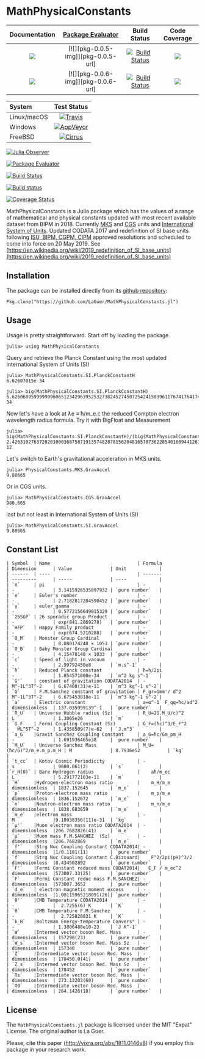 # MathPhysicalConstants

| **Documentation**                       | [**Package Evaluator**][pkgeval-link] | **Build Status**                          | **Code Coverage**               |
|:---------------------------------------:|:-------------------------------------:|:-----------------------------------------:|:-------------------------------:|
| [![][docs-stable-img]][docs-stable-url] | [![][pkg-0.0.5-img]][pkg-0.0.5-url]       | [![Build Status][travis-img]][travis-url] | [![][coveral-img]][coveral-url] |
| [![][docs-latest-img]][docs-latest-url] | [![][pkg-0.0.6-img]][pkg-0.0.6-url]       | [![Build Status][appvey-img]][appvey-url] | [![][codecov-img]][codecov-url] |

| System | Test Status |
| :----- | :---------: |
| Linux/macOS | [![Travis](https://travis-ci.org/LaGuer/MathPhysicalConstants.jl.svg?branch=master)](https://travis-ci.org/LaGuer/MathPhysicalConstants.jl) |
| Windows | [![AppVeyor](https://ci.appveyor.com/api/projects/status/h2223a8hus4hxam3/branch/master?svg=true)](https://ci.appveyor.com/project/LaGuer/MathPhysicalConstants-jl/branch/master) |
| FreeBSD | [![Cirrus](https://api.cirrus-ci.com/github/LaGuer/MathPhysicalConstants.jl.svg)](https://cirrus-ci.com/github/LaGuer/MathPhysicalConstants.jl) |


[![Julia Observer](https://juliaobserver.com/packages/MathPhysicalConstants)](https://juliaobserver.com/packages/MathPhysicalConstants)

[![Package Evaluator](http://pkg.julialang.org/badges/MathPhysicalConstants_0.6.svg)](http://pkg.julialang.org/detail/MathPhysicalConstants)

[![Build Status](https://api.travis-ci.org/LaGuer/MathPhysicalConstants.jl.svg)](https://travis-ci.org/LaGuer/MathPhysicalConstants.jl)

[![Build status](https://ci.appveyor.com/api/projects/status/h2223a8hus4hxam3/branch/master?svg=true)](https://ci.appveyor.com/project/LaGuer/MathPhysicalConstants-jl/branch/master)

[![Coverage Status](https://coveralls.io/repos/github/LaGuer/MathPhysicalConstants.jl/badge.svg)](https://coveralls.io/github/LaGuer/MathPhysicalConstants.jl)


MathPhysicalConstants is a Julia package which has the values of a range of mathematical and physical constants updated with most recent available dataset from BIPM in 2018. Currently [MKS](https://en.wikipedia.org/wiki/MKS_system_of_units) and [CGS](https://en.wikipedia.org/wiki/Centimetre%E2%80%93gram%E2%80%93second_system_of_units) units and [International System of Units](https://en.wikipedia.org/wiki/International_System_of_Units). Updated CODATA 2017 and redefinition of SI base units following [ISU, BIPM, CGPM, CIPM](https://www1.bipm.org/utils/common/pdf/CGPM-2018/26th-CGPM-Resolutions.pdf) approved resolutions and scheduled to come into force on 20 May 2019.
See [https://en.wikipedia.org/wiki/2019_redefinition_of_SI_base_units](https://en.wikipedia.org/wiki/2019_redefinition_of_SI_base_units)

## Installation

The package can be installed directly from its [github repository](https://github.com/LaGuer/MathPhysicalConstants.jl):

    Pkg.clone("https://github.com/LaGuer/MathPhysicalConstants.jl")

## Usage

Usage is pretty straightforward. Start off by loading the package.

    julia> using MathPhysicalConstants
    
Query and retrieve the Planck Constant using the most updated International System of Units (SI)    
    
    julia> MathPhysicalConstants.SI.PlanckConstantH
    6.62607015e-34
    
    julia> big(MathPhysicalConstants.SI.PlanckConstantH)
    6.62606895999999960651234296395253273824527450725424150396117674176417443843193e-34
    
Now let's have a look at ƛe ≡ ħ/m_e.c the reduced Compton electron wavelength radius formula. Try it with BigFloat and Measurement
    
    julia> big(MathPhysicalConstants.SI.PlanckConstantH)/(big(MathPhysicalConstants.SI.MassElectron)*big(MathPhysicalConstants.SI.SpeedOfLight))
    2.42631027637202010003687587191357482878156204816578736228540160944126721996979e-12

Let's switch to Earth's gravitational acceleration in MKS units.

    julia> PhysicalConstants.MKS.GravAccel
    9.80665

Or in CGS units.

    julia> MathPhysicalConstants.CGS.GravAccel
    980.665
    
last but not least in International System of Units (SI)
    
    julia> MathPhysicalConstants.SI.GravAccel
    9.80665
    
Constant List
-------------

    | Symbol  | Name                                | Formula                  | Dimension      | Value              | Unit            |
    | ------  | ----                                | -------                  | ---------      | -----              | ----            |
    | `π`     | pi                                  | -                        | -              | 3.1415926535897932 | `pure number`   |
    | `e`     | Euler's number                      | -                        | -              | 2.7182817284590452 | `pure number`   |
    | `γ`     | euler_gamma                         | -                        | -              | 0.5772156649015329 | `pure number`   |
    | `26SGP` | 26 sporadic group Product           | -                        | -              | exp(841.2869278)   | `pure number`   |
    | `HFP`   | Happy Family product                | -                        | -              | exp(674.5210288)   | `pure number`   |
    | `O_M`   | Monster Group Cardinal              | -                        | -              | 8.080174248 × 1053 | `pure number`   |
    | `O_B`   | Baby Monster Group Cardinal         | -                        | -              | 4.15478148 × 1033  | `pure number`   |
    | `c`     | Speed of light in vacuum            | -                        | -              | 2.99792458e8       | `m.s^-1`        |
    | `ħ`     | Reduced Planck constant             | ħ=h/2pi                  | -              | 1.054571800e-34    | `m^2 kg s^-1`   |
    | `G'`    | constant of gravitation CODATA2014  | -                        | M^-1L^3T^-2    | 6.67408(31)e-11    | `m^3 kg^-1 s^-2`|
    | `G`     | F.M.Sanchez constant of gravitation | F_gr=Gmm'/ d^2           | M^-1L^3T^-2    | 6.675453818e-11    | `m^3 kg^-1 s^-2`|
    | `a`     | Electric constant                   | a=α^-1  F_qq=ħc/ad^2     | dimensionless  | 137.035999139^-1   | `pure number`   |
    | `R_U`   | Universe Hubble radius (Sz)         | R_U=2G.M_U/c)^2          | L              | 1.3065e26          | `m`             |
    | `G_F`   | Fermi Coupling Constant (Sz)        | G_F=(ħc)^3/E_F^2         |   ML^5T^-2     | 1.4358509(7)e-62   | `J.m^3`         |
    | `a_G`   |Gravit Sanchez Coupling Constant     | a_G=ħc/Gm_pm_H           | -              | 1.691936465e38     | `pure number`   |
    | `M_U`   | Universe Sanchez Mass               | M_U=(ħc/G)^2/m_e.m_p.m_H | M              | 8.7936e52          | `kg`            |
    | `t_cc`  | Kotov Cosmic Periodicity            | -                        | s              | 9600.061(2)        | `s`             |
    |`r_H(0)` | Bare Hydrogen radius                |    aħ/m_ec               | L              | 5.291772103e-11    | `m`             |
    | `H`     |Hydrogen-electron mass ratio         |    m_H/m_e               | dimensionless  | 1837.152645        | `m_e`           |
    | `p`     |Proton-electron mass ratio           |    m_p/m_e               | dimensionless  | 1836.152672        | `m_e`           |
    | `n`     |Neutron-electron mass ratio          |    m_n/m_e               | dimensionless  | 1838.683659        | `m_e`           |
    | `m_e`   |electron mass                        | -                        | M              |9.10938356(11)e-31  | `kg`            |
    | `μ'`    |Muon electron mass ratio CODATA2014  | -                        | dimensionless  |206.7682826(41)     | `m_e`           |
    | `μ`     |Muon mass F.M.SANCHEZ  (Sz)          | -                        | dimensionless  |206.7682869         | `m_e`           |
    | `f'`    |Strg Nuc Coupling Constant CODATA2014| -                        | dimensionless  |1/0.1181(11)        | `pure number`   |
    | `f`     |Strg Nuc Coupling Constant C.Bizouard|    F^2/2pi(pH)^3/2       | dimensionless  |8.434502892         | `pure number`   |
    | `F'`    |Fermi Constant reduced mass CODAT2014|   E_F / m_ec^2           | dimensionless  |573007.33(25)       | `pure number`   |
    | `F`     |Fermi Constant reduc mass F.M.SANCHEZ| -                        | dimensionless  |573007.3652         | `pure number`   |
    | `d_e`   | electron magnetic moment excess     | -                        | dimensionless  |1.00115965218091(26)| `pure number`   |
    | `θ'`    |CMB Temperature CODATA2014           | -                        | -              |  2.7255(6) K       | `K`             |
    | `θ`     |CMB Temperature F.M.Sanchez          | -                        | -              |  2.725820831 K     | `K`             |
    | `k_B`   |Boltzman Energy-temperature Convers° | -                        | -              | 1.3806488e10-23    | `J K^-1`        |
    | `W`     |Intermed vector boson Red. Mass      | -                        | dimensionless  | 157298(23)         | `pure number`   |
    | `W_s`   |Intermed vector boson Red. Mass Sz   | -                        | dimensionless  | 157340             | `pure number`   |
    | `Z`     |Intermediate vector boson Red. Mass  | -                        | dimensionless  | 178450.0(41)       | `pure number`   |
    | `Z_s`   |Intermed vector boson Red. Mass Sz   | -                        | dimensionless  | 178452             | `pure number`   |
    | `Π±`    |Intermediate vector boson Red. Mass  | -                        | dimensionless  | 273.13203(68)      | `pure number`   |
    | `Π0`    |Intermediate vector boson Red. Mass  | -                        | dimensionless  | 264.1426(18)       | `pure number`   |


License
-------

The `MathPhysicalConstants.jl` package is licensed under the MIT "Expat" License.  The
original author is La Guer.

Please, cite this paper (http://vixra.org/abs/1811.0146v8) if you
employ this package in your research work.


[docs-latest-img]: https://img.shields.io/badge/docs-latest-blue.svg
[docs-latest-url]: https://LaGuer.github.io/MathPhysicalConstants.jl/latest/

[docs-stable-img]: https://img.shields.io/badge/docs-stable-blue.svg
[docs-stable-url]: https://LaGuer.github.io/MathPhysicalConstants.jl/stable/

[pkgeval-link]: http://pkg.julialang.org/?pkg=MathPhysicalConstants

[pkg-0.5-img]: http://pkg.julialang.org/badges/MathPhysicalConstants.0.5.svg
[pkg-0.5-url]: http://pkg.julialang.org/detail/MathPhysicalConstants.html
[pkg-0.6-img]: http://pkg.julialang.org/badges/MathPhysicalConstants.0.6.svg
[pkg-0.6-url]: http://pkg.julialang.org/detail/MathPhysicalConstants.html

[travis-img]: https://travis-ci.org/LaGuer/MathPhysicalConstants.jl.svg?branch=master
[travis-url]: https://travis-ci.org/LaGuer/MathPhysicalConstants.jl

[appvey-img]: https://ci.appveyor.com/api/projects/status/u8mg5dlhyb1vjcpe?svg=true
[appvey-url]: https://ci.appveyor.com/project/LaGuer/mathphysicalconstants-jl

[coveral-img]: https://coveralls.io/repos/github/LaGuer/MathPhysicalConstants.jl/badge.svg?branch=master
[coveral-url]: https://coveralls.io/github/LaGuer/MathPhysicalConstants.jl?branch=master

[codecov-img]: https://codecov.io/gh/LaGuer/MathPhysicalConstants.jl/branch/master/graph/badge.svg
[codecov-url]: https://codecov.io/gh/LaGuer/MathPhysicalConstants.jl
